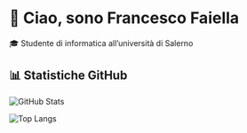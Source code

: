 # 👋 Ciao, sono Francesco Faiella

🎓 Studente di informatica all’università di Salerno



<!--
**FaiellaFrancesco/FaiellaFrancesco** is a ✨ _special_ ✨ repository because its `README.md` (this file) appears on your GitHub profile.

Here are some ideas to get you started:

- 🔭 I’m currently working on ...
- 🌱 I’m currently learning ...
- 👯 I’m looking to collaborate on ...
- 🤔 I’m looking for help with ...
- 💬 Ask me about ...
- 📫 How to reach me: ...
- 😄 Pronouns: ...
- ⚡ Fun fact: ...
-->

## 📊 Statistiche GitHub

![GitHub Stats](https://github-readme-stats.vercel.app/api?username=FaiellaFrancesco&show_icons=true&theme=radical&count_private=true)

![Top Langs](https://github-readme-stats.vercel.app/api/top-langs/?username=FaiellaFrancesco&layout=compact&theme=radical)

